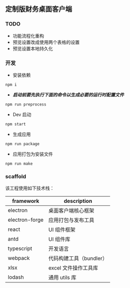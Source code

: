 ## 定制版财务桌面客户端

### TODO

* 功能流程化重构
* 预览设置改成使用两个表格的设置
* 预览设置本地持久化

### 开发

* 安装依赖
```
npm i
```

* ***启动前要先执行下面的命令以生成必要的运行时配置文件***
```
npm run preprocess
```


* Dev 启动
```
npm start
```
* 生成应用
```
npm run package
```
* 应用打包为安装文件
```
npm run make
```

### scaffold

该工程使用如下技术栈：

| framework | description |
| ---- | ---- |
| electron | 桌面客户端核心框架 |
| electron-forge | 应用打包与发布工具 |
| react | UI 组件框架 |
| antd | UI 组件库 |
| typescript | 开发语言 |
| webpack | 代码构建工具（bundler） |
| xlsx | excel 文件操作工具库 |
| lodash | 通用 utils 库 |
